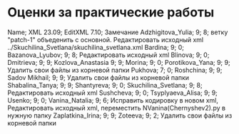 # Оценки за практические работы
Name;	XML 23.09;	EditXML 7.10;	Замечание
Adzhigitova_Yulia;	9;	8; ветку "patch-1" объеденить с основной. Редактировать исходный xml ../Skuchilina_Svetlana/skuchilina_svetlana.xml
Bardina;	9;	0;
Bazanova_Lyubov;	9;	8; Редактировать исходный xml
Blinova;	9;	0;
Dmitrieva; 	9;	9;
Kozlova_Anastasia	9;	9;
Morina;	9;	0;
Porotikova_Yana;	9;	9; Удалить свои файлы из корневой папки
Pukhova;	7;	0;
Roshchina;	9;	9;
Sadov Mikhail;	9;	9;	Удалить свои файлы из корневой папки
Shabalina_Tanya;	9;	9;
Shantyreva;	9;	0;
Skuchilina_Svetlana;	9;	8;	Редактировать исходный xml
Sushcheva;	9;	0;
Tsyplyaeva_Alisa;	9;	9;
Usenko;	9;	0;
Vanina_Natalia;	9;	6;	Исправить кодировку в новом xml, Редактировать исходный xml, переместить NVanina(Chernyshev2).py в нужную папку
Zaplatkina_Irina;	9;	9;
Zoteeva;	9;	2;	Удалить свои файлы из корневой папки